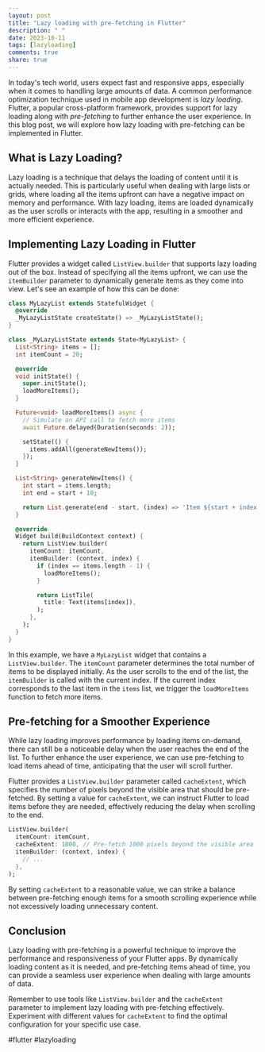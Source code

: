 ```yaml
---
layout: post
title: "Lazy loading with pre-fetching in Flutter"
description: " "
date: 2023-10-11
tags: [lazyloading]
comments: true
share: true
---
```


In today's tech world, users expect fast and responsive apps, especially when it comes to handling large amounts of data. A common performance optimization technique used in mobile app development is *lazy loading*. Flutter, a popular cross-platform framework, provides support for lazy loading along with *pre-fetching* to further enhance the user experience. In this blog post, we will explore how lazy loading with pre-fetching can be implemented in Flutter.

## What is Lazy Loading?

Lazy loading is a technique that delays the loading of content until it is actually needed. This is particularly useful when dealing with large lists or grids, where loading all the items upfront can have a negative impact on memory and performance. With lazy loading, items are loaded dynamically as the user scrolls or interacts with the app, resulting in a smoother and more efficient experience.

## Implementing Lazy Loading in Flutter

Flutter provides a widget called `ListView.builder` that supports lazy loading out of the box. Instead of specifying all the items upfront, we can use the `itemBuilder` parameter to dynamically generate items as they come into view. Let's see an example of how this can be done:

```dart
class MyLazyList extends StatefulWidget {
  @override
  _MyLazyListState createState() => _MyLazyListState();
}

class _MyLazyListState extends State<MyLazyList> {
  List<String> items = [];
  int itemCount = 20;

  @override
  void initState() {
    super.initState();
    loadMoreItems();
  }

  Future<void> loadMoreItems() async {
    // Simulate an API call to fetch more items
    await Future.delayed(Duration(seconds: 2));

    setState(() {
      items.addAll(generateNewItems());
    });
  }

  List<String> generateNewItems() {
    int start = items.length;
    int end = start + 10;

    return List.generate(end - start, (index) => 'Item ${start + index + 1}');
  }

  @override
  Widget build(BuildContext context) {
    return ListView.builder(
      itemCount: itemCount,
      itemBuilder: (context, index) {
        if (index == items.length - 1) {
          loadMoreItems();
        }

        return ListTile(
          title: Text(items[index]),
        );
      },
    );
  }
}
```

In this example, we have a `MyLazyList` widget that contains a `ListView.builder`. The `itemCount` parameter determines the total number of items to be displayed initially. As the user scrolls to the end of the list, the `itemBuilder` is called with the current index. If the current index corresponds to the last item in the `items` list, we trigger the `loadMoreItems` function to fetch more items.

## Pre-fetching for a Smoother Experience

While lazy loading improves performance by loading items on-demand, there can still be a noticeable delay when the user reaches the end of the list. To further enhance the user experience, we can use pre-fetching to load items ahead of time, anticipating that the user will scroll further.

Flutter provides a `ListView.builder` parameter called `cacheExtent`, which specifies the number of pixels beyond the visible area that should be pre-fetched. By setting a value for `cacheExtent`, we can instruct Flutter to load items before they are needed, effectively reducing the delay when scrolling to the end.

```dart
ListView.builder(
  itemCount: itemCount,
  cacheExtent: 1000, // Pre-fetch 1000 pixels beyond the visible area
  itemBuilder: (context, index) {
    // ...
  },
);
```

By setting `cacheExtent` to a reasonable value, we can strike a balance between pre-fetching enough items for a smooth scrolling experience while not excessively loading unnecessary content.

## Conclusion

Lazy loading with pre-fetching is a powerful technique to improve the performance and responsiveness of your Flutter apps. By dynamically loading content as it is needed, and pre-fetching items ahead of time, you can provide a seamless user experience when dealing with large amounts of data.

Remember to use tools like `ListView.builder` and the `cacheExtent` parameter to implement lazy loading with pre-fetching effectively. Experiment with different values for `cacheExtent` to find the optimal configuration for your specific use case.

#flutter #lazyloading
